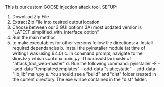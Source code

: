 This is our custom GOOSE injection attack tool. 
SETUP:

1) Download Zip File
2) Extract Zip File into desired output location
3) Choose between our 3 GUI options 
3A) most updated version is "LATEST_simplified_with_interface_option"
4) Run the main method
5) to make executables for other versions follow the directions:
  a. Install required dependancies
  b. Install the pyinstaller module (at time of writing I was using 6.4.0)
  c. In command prompt, navigate to the directory which contains main.py
	-This should be inside of "attack_tool_web-master"
  d. Run the following command: pyinstaller -F --add-data "templates;templates" --add-data "static;static" --add-data "lib;lib" main.py
  e. You should see a "build" and "dist" folder created in the current directory. The exe will be contained in the "dist" folder.
